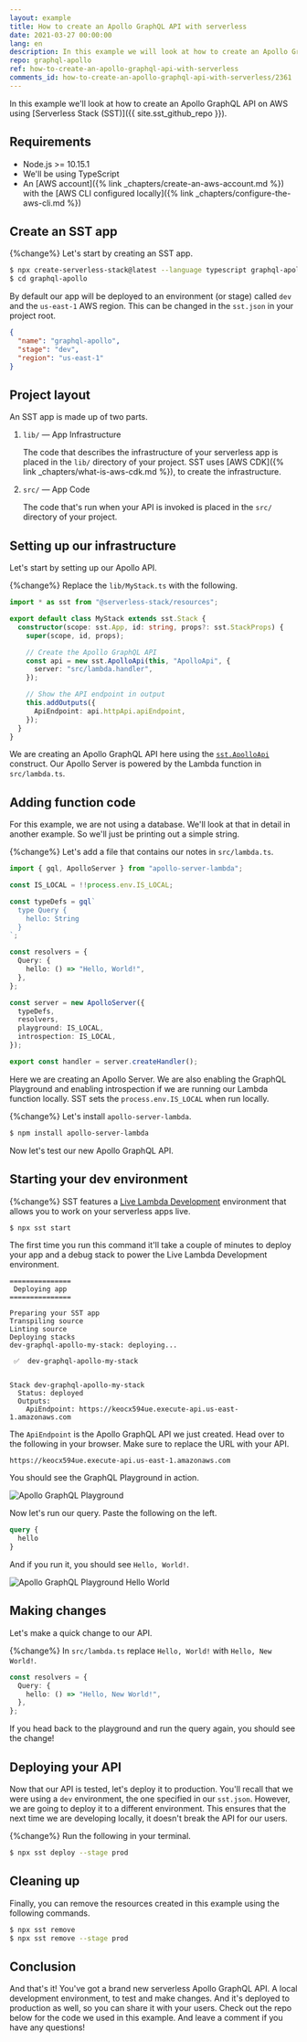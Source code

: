 ```yaml
---
layout: example
title: How to create an Apollo GraphQL API with serverless
date: 2021-03-27 00:00:00
lang: en
description: In this example we will look at how to create an Apollo GraphQL API on AWS using Serverless Stack (SST). We'll be using the sst.ApolloApi construct to define the Apollo Lambda server.
repo: graphql-apollo
ref: how-to-create-an-apollo-graphql-api-with-serverless
comments_id: how-to-create-an-apollo-graphql-api-with-serverless/2361
---
```


In this example we'll look at how to create an Apollo GraphQL API on AWS using [Serverless Stack (SST)]({{ site.sst_github_repo }}).

## Requirements

- Node.js >= 10.15.1
- We'll be using TypeScript
- An [AWS account]({% link _chapters/create-an-aws-account.md %}) with the [AWS CLI configured locally]({% link _chapters/configure-the-aws-cli.md %})

## Create an SST app

{%change%} Let's start by creating an SST app.

``` bash
$ npx create-serverless-stack@latest --language typescript graphql-apollo
$ cd graphql-apollo
```

By default our app will be deployed to an environment (or stage) called `dev` and the `us-east-1` AWS region. This can be changed in the `sst.json` in your project root.

``` json
{
  "name": "graphql-apollo",
  "stage": "dev",
  "region": "us-east-1"
}
```

## Project layout

An SST app is made up of two parts.

1. `lib/` — App Infrastructure

   The code that describes the infrastructure of your serverless app is placed in the `lib/` directory of your project. SST uses [AWS CDK]({% link _chapters/what-is-aws-cdk.md %}), to create the infrastructure.

2. `src/` — App Code

   The code that's run when your API is invoked is placed in the `src/` directory of your project.

## Setting up our infrastructure

Let's start by setting up our Apollo API.

{%change%} Replace the `lib/MyStack.ts` with the following.

``` ts
import * as sst from "@serverless-stack/resources";

export default class MyStack extends sst.Stack {
  constructor(scope: sst.App, id: string, props?: sst.StackProps) {
    super(scope, id, props);

    // Create the Apollo GraphQL API
    const api = new sst.ApolloApi(this, "ApolloApi", {
      server: "src/lambda.handler",
    });

    // Show the API endpoint in output
    this.addOutputs({
      ApiEndpoint: api.httpApi.apiEndpoint,
    });
  }
}
```

We are creating an Apollo GraphQL API here using the [`sst.ApolloApi`](https://docs.serverless-stack.com/constructs/ApolloApi) construct. Our Apollo Server is powered by the Lambda function in `src/lambda.ts`.

## Adding function code

For this example, we are not using a database. We'll look at that in detail in another example. So we'll just be printing out a simple string.

{%change%} Let's add a file that contains our notes in `src/lambda.ts`.

``` ts
import { gql, ApolloServer } from "apollo-server-lambda";

const IS_LOCAL = !!process.env.IS_LOCAL;

const typeDefs = gql`
  type Query {
    hello: String
  }
`;

const resolvers = {
  Query: {
    hello: () => "Hello, World!",
  },
};

const server = new ApolloServer({
  typeDefs,
  resolvers,
  playground: IS_LOCAL,
  introspection: IS_LOCAL,
});

export const handler = server.createHandler();
```

Here we are creating an Apollo Server. We are also enabling the GraphQL Playground and enabling introspection if we are running our Lambda function locally. SST sets the `process.env.IS_LOCAL` when run locally. 

{%change%} Let's install `apollo-server-lambda`.

``` bash
$ npm install apollo-server-lambda
```

Now let's test our new Apollo GraphQL API.

## Starting your dev environment

{%change%} SST features a [Live Lambda Development](https://docs.serverless-stack.com/live-lambda-development) environment that allows you to work on your serverless apps live.

``` bash
$ npx sst start
```

The first time you run this command it'll take a couple of minutes to deploy your app and a debug stack to power the Live Lambda Development environment.

```
===============
 Deploying app
===============

Preparing your SST app
Transpiling source
Linting source
Deploying stacks
dev-graphql-apollo-my-stack: deploying...

 ✅  dev-graphql-apollo-my-stack


Stack dev-graphql-apollo-my-stack
  Status: deployed
  Outputs:
    ApiEndpoint: https://keocx594ue.execute-api.us-east-1.amazonaws.com
```

The `ApiEndpoint` is the Apollo GraphQL API we just created. Head over to the following in your browser. Make sure to replace the URL with your API.

```
https://keocx594ue.execute-api.us-east-1.amazonaws.com
```

You should see the GraphQL Playground in action.

![Apollo GraphQL Playground](/assets/examples/graphql-apollo/apollo-graphql-playground.png)

Now let's run our query. Paste the following on the left.

``` graphql
query {
  hello
}
```

And if you run it, you should see `Hello, World!`.

![Apollo GraphQL Playground Hello World](/assets/examples/graphql-apollo/apollo-graphql-playground-hello-world.png)

## Making changes

Let's make a quick change to our API.

{%change%} In `src/lambda.ts` replace `Hello, World!` with `Hello, New World!`.

``` ts
const resolvers = {
  Query: {
    hello: () => "Hello, New World!",
  },
};
```

If you head back to the playground and run the query again, you should see the change!

## Deploying your API

Now that our API is tested, let's deploy it to production. You'll recall that we were using a `dev` environment, the one specified in our `sst.json`. However, we are going to deploy it to a different environment. This ensures that the next time we are developing locally, it doesn't break the API for our users.

{%change%} Run the following in your terminal.

``` bash
$ npx sst deploy --stage prod
```

## Cleaning up

Finally, you can remove the resources created in this example using the following commands.

``` bash
$ npx sst remove
$ npx sst remove --stage prod
```

## Conclusion

And that's it! You've got a brand new serverless Apollo GraphQL API. A local development environment, to test and make changes. And it's deployed to production as well, so you can share it with your users. Check out the repo below for the code we used in this example. And leave a comment if you have any questions!


